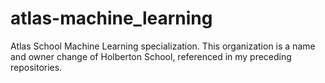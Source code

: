 # atlas-machine_learning
Atlas School Machine Learning specialization.
This organization is a name and owner change of Holberton School, referenced in my preceding repositories.
